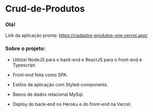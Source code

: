 # Crud-de-Produtos

### Olá!

Link da aplicação pronta: https://cadastro-produtos-one.vercel.app/

### Sobre o projeto:

- Utilizei NodeJS para o back-end e ReactJS para o front-end e Typescript.

- Front-end feita como SPA.

- Estilos da aplicação com Styled-components.

- Banco de dados relacional MySql.

- Deploy do back-end no Heroku e do front-end na Vercel.


<br/>
